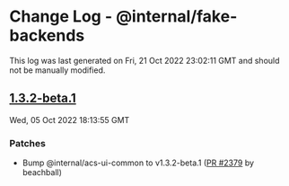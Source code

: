 # Change Log - @internal/fake-backends

This log was last generated on Fri, 21 Oct 2022 23:02:11 GMT and should not be manually modified.

<!-- Start content -->

## [1.3.2-beta.1](https://github.com/azure/communication-ui-library/tree/@internal/fake-backends_v1.3.2-beta.1)

Wed, 05 Oct 2022 18:13:55 GMT

### Patches

- Bump @internal/acs-ui-common to v1.3.2-beta.1 ([PR #2379](https://github.com/azure/communication-ui-library/pull/2379) by beachball)

